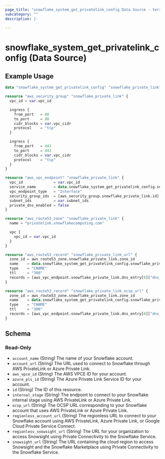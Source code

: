 ```yaml
---
page_title: "snowflake_system_get_privatelink_config Data Source - terraform-provider-snowflake"
subcategory: ""
description: |-
  
---
```


# snowflake_system_get_privatelink_config (Data Source)



## Example Usage

```terraform
data "snowflake_system_get_privatelink_config" "snowflake_private_link" {}

resource "aws_security_group" "snowflake_private_link" {
  vpc_id = var.vpc_id

  ingress {
    from_port   = 80
    to_port     = 80
    cidr_blocks = var.vpc_cidr
    protocol    = "tcp"
  }

  ingress {
    from_port   = 443
    to_port     = 443
    cidr_blocks = var.vpc_cidr
    protocol    = "tcp"
  }
}

resource "aws_vpc_endpoint" "snowflake_private_link" {
  vpc_id              = var.vpc_id
  service_name        = data.snowflake_system_get_privatelink_config.snowflake_private_link.aws_vpce_id
  vpc_endpoint_type   = "Interface"
  security_group_ids  = [aws_security_group.snowflake_private_link.id]
  subnet_ids          = var.subnet_ids
  private_dns_enabled = false
}

resource "aws_route53_zone" "snowflake_private_link" {
  name = "privatelink.snowflakecomputing.com"

  vpc {
    vpc_id = var.vpc_id
  }
}

resource "aws_route53_record" "snowflake_private_link_url" {
  zone_id = aws_route53_zone.snowflake_private_link.zone_id
  name    = data.snowflake_system_get_privatelink_config.snowflake_private_link.account_url
  type    = "CNAME"
  ttl     = "300"
  records = [aws_vpc_endpoint.snowflake_private_link.dns_entry[0]["dns_name"]]
}

resource "aws_route53_record" "snowflake_private_link_ocsp_url" {
  zone_id = aws_route53_zone.snowflake_private_link.zone_id
  name    = data.snowflake_system_get_privatelink_config.snowflake_private_link.ocsp_url
  type    = "CNAME"
  ttl     = "300"
  records = [aws_vpc_endpoint.snowflake_private_link.dns_entry[0]["dns_name"]]
}
```

<!-- schema generated by tfplugindocs -->
## Schema

### Read-Only

- `account_name` (String) The name of your Snowflake account.
- `account_url` (String) The URL used to connect to Snowflake through AWS PrivateLink or Azure Private Link.
- `aws_vpce_id` (String) The AWS VPCE ID for your account.
- `azure_pls_id` (String) The Azure Private Link Service ID for your account.
- `id` (String) The ID of this resource.
- `internal_stage` (String) The endpoint to connect to your Snowflake internal stage using AWS PrivateLink or Azure Private Link.
- `ocsp_url` (String) The OCSP URL corresponding to your Snowflake account that uses AWS PrivateLink or Azure Private Link.
- `regionless_account_url` (String) The regionless URL to connect to your Snowflake account using AWS PrivateLink, Azure Private Link, or Google Cloud Private Service Connect.
- `regionless_snowsight_url` (String) The URL for your organization to access Snowsight using Private Connectivity to the Snowflake Service.
- `snowsight_url` (String) The URL containing the cloud region to access Snowsight and the Snowflake Marketplace using Private Connectivity to the Snowflake Service.
